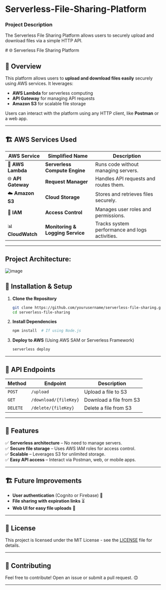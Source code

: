 # Serverless-File-Sharing-Platform
<h3>Project Description</h3>
<p>The Serverless File Sharing Platform allows users to securely upload and download files via a simple HTTP API.</p>
# 🌐 Serverless File Sharing Platform

## 🚀 Overview
This platform allows users to **upload and download files easily** securely using AWS services. It leverages:
- **AWS Lambda** for serverless computing
- **API Gateway** for managing API requests
- **Amazon S3** for scalable file storage

Users can interact with the platform using any HTTP client, like **Postman** or a web app.

---

## 🏗️ AWS Services Used
| **AWS Service**        | **Simplified Name**                 | **Description**                                   |
|------------------------|----------------------------------|-------------------------------------------------|
| 🚀 **AWS Lambda**      | **Serverless Compute Engine**   | Runs code without managing servers.             |
| 🌐 **API Gateway**     | **Request Manager**            | Handles API requests and routes them.           |
| ☁️ **Amazon S3**      | **Cloud Storage**              | Stores and retrieves files securely.            |
| 🔑 **IAM**            | **Access Control**             | Manages user roles and permissions.             |
| 📊 **CloudWatch**     | **Monitoring & Logging Service** | Tracks system performance and logs activities.  |

---
## Project Architecture:
![image](https://github.com/user-attachments/assets/42478c31-cfdd-4334-89bc-3fe90b843198)


## 🔧 Installation & Setup
1. **Clone the Repository**
   ```bash
   git clone https://github.com/yourusername/serverless-file-sharing.git
   cd serverless-file-sharing
   ```
2. **Install Dependencies**
   ```bash
   npm install  # If using Node.js
   ```
3. **Deploy to AWS** (Using AWS SAM or Serverless Framework)
   ```bash
   serverless deploy
   ```

---

## 📡 API Endpoints
| Method | Endpoint               | Description                 |
|--------|------------------------|-----------------------------|
| `POST` | `/upload`              | Upload a file to S3        |
| `GET`  | `/download/{fileKey}`  | Download a file from S3    |
| `DELETE` | `/delete/{fileKey}` | Delete a file from S3      |

---

## 🎯 Features
✅ **Serverless architecture** – No need to manage servers.  
✅ **Secure file storage** – Uses AWS IAM roles for access control.  
✅ **Scalable** – Leverages S3 for unlimited storage.  
✅ **Easy API access** – Interact via Postman, web, or mobile apps.  

---

## 🏗️ Future Improvements
- **User authentication** (Cognito or Firebase) 🔑
- **File sharing with expiration links** ⏳
- **Web UI for easy file uploads** 🎨

---

## 📜 License
This project is licensed under the MIT License - see the [LICENSE](LICENSE) file for details.

---

## 🙌 Contributing
Feel free to contribute! Open an issue or submit a pull request. 😊

---

